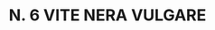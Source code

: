 ---
title: "N. 6 VITE NERA VULGARE"
plant-name: "N. 6"
plant-number: "006"
plant-img1: "/assets/img/plant006_verso.jpg"
plant-img2: "/assets/img/plant006.jpg"
plant-xml: "/assets/xml/plant006.xml"
plant-title: "N. 6 VITE NERA VULGARE"
plant-taxon-link: "http://www.worldfloraonline.org/taxon/wfo-0000610944"
plant-taxon-content: "[Clematis Viticella L.]"
layout: single-xml
---